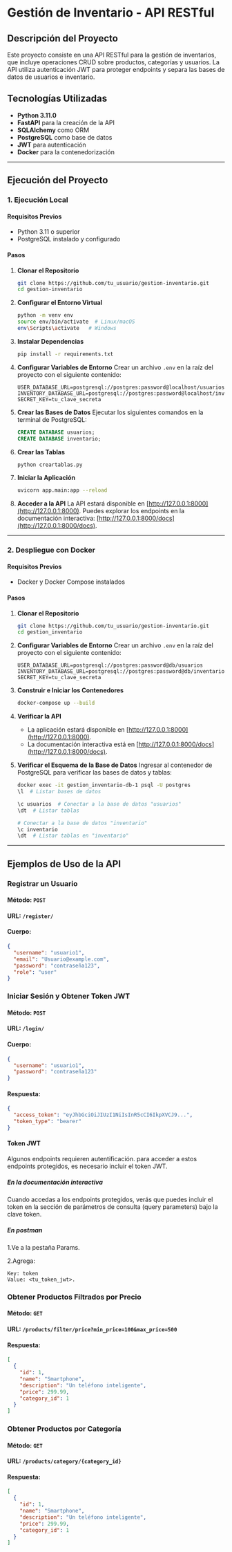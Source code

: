 # Gestión de Inventario - API RESTful

## Descripción del Proyecto

Este proyecto consiste en una API RESTful para la gestión de inventarios, que incluye operaciones CRUD sobre productos, categorías y usuarios. La API utiliza autenticación JWT para proteger endpoints y separa las bases de datos de usuarios e inventario.

## Tecnologías Utilizadas

- **Python 3.11.0**
- **FastAPI** para la creación de la API
- **SQLAlchemy** como ORM
- **PostgreSQL** como base de datos
- **JWT** para autenticación
- **Docker** para la contenedorización

---

## Ejecución del Proyecto

### 1. Ejecución Local

#### Requisitos Previos

- Python 3.11 o superior
- PostgreSQL instalado y configurado

#### Pasos

1. **Clonar el Repositorio**
   ```bash
   git clone https://github.com/tu_usuario/gestion-inventario.git
   cd gestion-inventario
   ```

2. **Configurar el Entorno Virtual**
   ```bash
   python -m venv env
   source env/bin/activate  # Linux/macOS
   env\Scripts\activate   # Windows
   ```

3. **Instalar Dependencias**
   ```bash
   pip install -r requirements.txt
   ```

4. **Configurar Variables de Entorno**
   Crear un archivo `.env` en la raíz del proyecto con el siguiente contenido:
   ```dotenv
   USER_DATABASE_URL=postgresql://postgres:password@localhost/usuarios
   INVENTORY_DATABASE_URL=postgresql://postgres:password@localhost/inventario
   SECRET_KEY=tu_clave_secreta
   ```

5. **Crear las Bases de Datos**
   Ejecutar los siguientes comandos en la terminal de PostgreSQL:
   ```sql
   CREATE DATABASE usuarios;
   CREATE DATABASE inventario;
   ```

6. **Crear las Tablas**
   ```bash
   python creartablas.py
   ```

7. **Iniciar la Aplicación**
   ```bash
   uvicorn app.main:app --reload
   ```

8. **Acceder a la API**
   La API estará disponible en [http://127.0.0.1:8000](http://127.0.0.1:8000). Puedes explorar los endpoints en la documentación interactiva: [http://127.0.0.1:8000/docs](http://127.0.0.1:8000/docs).

---

### 2. Despliegue con Docker

#### Requisitos Previos

- Docker y Docker Compose instalados

#### Pasos

1. **Clonar el Repositorio**
   ```bash
   git clone https://github.com/tu_usuario/gestion-inventario.git
   cd gestion_inventario
   ```

2. **Configurar Variables de Entorno**
   Crear un archivo `.env` en la raíz del proyecto con el siguiente contenido:
   ```dotenv
   USER_DATABASE_URL=postgresql://postgres:password@db/usuarios
   INVENTORY_DATABASE_URL=postgresql://postgres:password@db/inventario
   SECRET_KEY=tu_clave_secreta
   ```

3. **Construir e Iniciar los Contenedores**
   ```bash
   docker-compose up --build
   ```

4. **Verificar la API**
   - La aplicación estará disponible en [http://127.0.0.1:8000](http://127.0.0.1:8000).
   - La documentación interactiva está en [http://127.0.0.1:8000/docs](http://127.0.0.1:8000/docs).

5. **Verificar el Esquema de la Base de Datos**
   Ingresar al contenedor de PostgreSQL para verificar las bases de datos y tablas:
   ```bash
   docker exec -it gestion_inventario-db-1 psql -U postgres
   \l  # Listar bases de datos

   \c usuarios  # Conectar a la base de datos "usuarios"
   \dt  # Listar tablas

   # Conectar a la base de datos "inventario"
   \c inventario
   \dt  # Listar tablas en "inventario"
   ```

---

## Ejemplos de Uso de la API

### Registrar un Usuario

#### Método: `POST`
#### URL: `/register/`
#### Cuerpo:
```json
{
  "username": "usuario1",
  "email": "Usuario@example.com",
  "password": "contraseña123",
  "role": "user"
}
```

### Iniciar Sesión y Obtener Token JWT

#### Método: `POST`
#### URL: `/login/`
#### Cuerpo:
```json
{
  "username": "usuario1",
  "password": "contraseña123"
}
```

#### Respuesta:
```json
{
  "access_token": "eyJhbGciOiJIUzI1NiIsInR5cCI6IkpXVCJ9...",
  "token_type": "bearer"
}
```
#### Token JWT
Algunos endpoints requieren autentificación. para acceder a estos endpoints protegidos, es necesario incluir el token JWT.

##### En la documentación interactiva
Cuando accedas a los endpoints protegidos, verás que puedes incluir el token en la sección de parámetros de consulta (query parameters) bajo la clave token.

##### En postman
1.Ve a la pestaña Params.

2.Agrega:
```
Key: token
Value: <tu_token_jwt>.
```

### Obtener Productos Filtrados por Precio

#### Método: `GET`
#### URL: `/products/filter/price?min_price=100&max_price=500`

#### Respuesta:
```json
[
  {
    "id": 1,
    "name": "Smartphone",
    "description": "Un teléfono inteligente",
    "price": 299.99,
    "category_id": 1
  }
]
```

### Obtener Productos por Categoría

#### Método: `GET`
#### URL: `/products/category/{category_id}`

#### Respuesta:
```json
[
  {
    "id": 1,
    "name": "Smartphone",
    "description": "Un teléfono inteligente",
    "price": 299.99,
    "category_id": 1
  }
]
```


